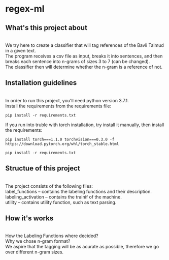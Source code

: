 # regex-ml
## What's this project about

<br>We try here to create a classifier that will tag references of the Bavli Talmud in a given text.
<br>The program receives a csv file as input, breaks it into sentences, and then breaks each sentence into n-grams of sizes 3 to 7 (can be changed).
<br>The classifier then will determine whether the n-gram is a reference of not.

## Installation guidelines

<br>In order to run this project, you'll need python version 3.7.1.
<br>Install the requirements from the requirements file:
```
pip install -r requirements.txt
```
If you run into truble with torch installation, try install it manually, then install the requirements:
```
pip install torch===1.1.0 torchvision===0.3.0 -f https://download.pytorch.org/whl/torch_stable.html

pip install -r requirements.txt
```
## Structue of this project

<br>The project consists of the following files:
<br>label_functions – contains the labeling functions and their description.
<br>labeling_activation – contains the trainif of the machine.
<br>utility – contains utility function, such as text parsing.

## How it's works

<br>How the Labeling Functions where decided?
<br>Why we chose n-gram format?
<br>We aspire that the tagging will be as acurate as possible, therefore we go over different n-gram sizes.
